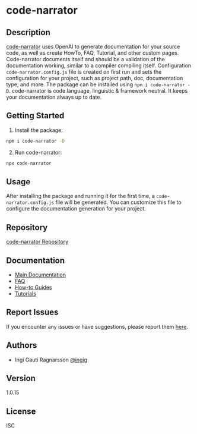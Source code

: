 # code-narrator

## Description

[code-narrator](https://github.com/ingig/code-narrator) uses OpenAI to generate documentation for your source code, as well as create HowTo, FAQ, Tutorial, and other custom pages. Code-narrator documents itself and should be a validation of the documentation working, similar to a compiler compiling itself. Configuration `code-narrator.config.js` file is created on first run and sets the configuration for your project, such as project path, doc, documentation type, and more. The package can be installed using `npm i code-narrator -D`. code-narrator is code language, linguistic & framework neutral. It keeps your documentation always up to date.

## Getting Started

1. Install the package:

```bash
npm i code-narrator -D
```

2. Run code-narrator:

```bash
npx code-narrator
```

## Usage

After installing the package and running it for the first time, a `code-narrator.config.js` file will be generated. You can customize this file to configure the documentation generation for your project.

## Repository

[code-narrator Repository](https://github.com/ingig/code-narrator)

## Documentation

- [Main Documentation](https://github.com/ingig/code-narrator/tree/master/docs)
- [FAQ](https://github.com/ingig/code-narrator/tree/master/docs/FAQ.md)
- [How-to Guides](https://github.com/ingig/code-narrator/tree/master/docs/howto)
- [Tutorials](https://github.com/ingig/code-narrator/tree/master/docs/tutorial)

## Report Issues

If you encounter any issues or have suggestions, please report them [here](https://github.com/ingig/code-narrator/issues).

## Authors

- Ingi Gauti Ragnarsson [@ingig](https://github.com/ingig)

## Version

1.0.15

## License

ISC